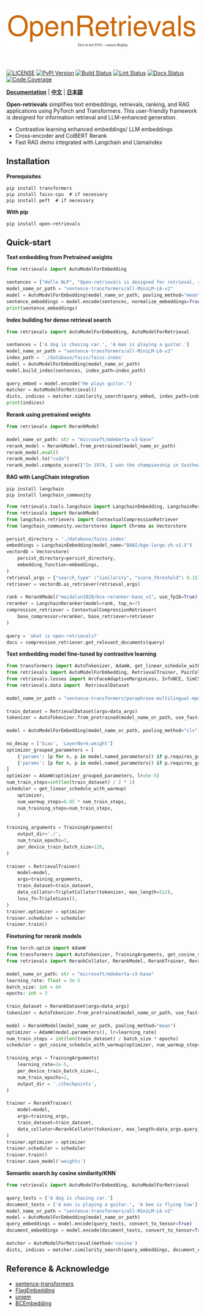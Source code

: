 [license-image]: https://img.shields.io/badge/License-Apache%202.0-blue.svg
[license-url]: https://opensource.org/licenses/Apache-2.0
[pypi-image]: https://badge.fury.io/py/open-retrievals.svg
[pypi-url]: https://pypi.org/project/open-retrievals
[pepy-image]: https://pepy.tech/badge/retrievals/month
[pepy-url]: https://pepy.tech/project/retrievals
[build-image]: https://github.com/LongxingTan/open-retrievals/actions/workflows/test.yml/badge.svg?branch=master
[build-url]: https://github.com/LongxingTan/open-retrievals/actions/workflows/test.yml?query=branch%3Amaster
[lint-image]: https://github.com/LongxingTan/open-retrievals/actions/workflows/lint.yml/badge.svg?branch=master
[lint-url]: https://github.com/LongxingTan/open-retrievals/actions/workflows/lint.yml?query=branch%3Amaster
[docs-image]: https://readthedocs.org/projects/open-retrievals/badge/?version=latest
[docs-url]: https://open-retrievals.readthedocs.io/en/latest/?version=latest
[coverage-image]: https://codecov.io/gh/longxingtan/open-retrievals/branch/master/graph/badge.svg
[coverage-url]: https://codecov.io/github/longxingtan/open-retrievals?branch=master

<h1 align="center">
<img src="./docs/source/_static/logo.svg" width="520" align=center/>
</h1><br>

[![LICENSE][license-image]][license-url]
[![PyPI Version][pypi-image]][pypi-url]
[![Build Status][build-image]][build-url]
[![Lint Status][lint-image]][lint-url]
[![Docs Status][docs-image]][docs-url]
[![Code Coverage][coverage-image]][coverage-url]


**[Documentation](https://open-retrievals.readthedocs.io)** | **[中文](https://github.com/LongxingTan/open-retrievals/blob/master/README_zh-CN.md)** | **[日本語](https://github.com/LongxingTan/open-retrievals/blob/master/README_ja-JP.md)**

**Open-retrievals** simplifies text embeddings, retrievals, ranking, and RAG applications using PyTorch and Transformers. This user-friendly framework is designed for information retrieval and LLM-enhanced generation.
- Contrastive learning enhanced embeddings/ LLM embeddings
- Cross-encoder and ColBERT Rerank
- Fast RAG demo integrated with Langchain and LlamaIndex


## Installation

**Prerequisites**
```shell
pip install transformers
pip install faiss-cpu  # if necessary
pip install peft  # if necessary
```

**With pip**
```shell
pip install open-retrievals
```

[//]: # (**With conda**)

[//]: # (```shell)

[//]: # (conda install open-retrievals -c conda-forge)

[//]: # (```)


## Quick-start

**Text embedding from Pretrained weights**
```python
from retrievals import AutoModelForEmbedding

sentences = ["Hello NLP", "Open-retrievals is designed for retrieval, rerank and RAG"]
model_name_or_path = "sentence-transformers/all-MiniLM-L6-v2"
model = AutoModelForEmbedding(model_name_or_path, pooling_method="mean")
sentence_embeddings = model.encode(sentences, normalize_embeddings=True, convert_to_tensor=True)
print(sentence_embeddings)
```

**Index building for dense retrieval search**
```python
from retrievals import AutoModelForEmbedding, AutoModelForRetrieval

sentences = ['A dog is chasing car.', 'A man is playing a guitar.']
model_name_or_path = "sentence-transformers/all-MiniLM-L6-v2"
index_path = './database/faiss/faiss.index'
model = AutoModelForEmbedding(model_name_or_path)
model.build_index(sentences, index_path=index_path)

query_embed = model.encode("He plays guitar.")
matcher = AutoModelForRetrieval()
dists, indices = matcher.similarity_search(query_embed, index_path=index_path)
print(indices)
```

**Rerank using pretrained weights**
```python
from retrievals import RerankModel

model_name_or_path: str = "microsoft/mdeberta-v3-base"
rerank_model = RerankModel.from_pretrained(model_name_or_path)
rerank_model.eval()
rerank_model.to("cuda")
rerank_model.compute_score(["In 1974, I won the championship in Southeast Asia in my first kickboxing match," "In 1982, I defeated the heavy hitter Ryu Long."])
```

**RAG with LangChain integration**
```shell
pip install langchain
pip install langchain_community
```

```python
from retrievals.tools.langchain import LangchainEmbedding, LangchainReranker
from retrievals import RerankModel
from langchain.retrievers import ContextualCompressionRetriever
from langchain_community.vectorstores import Chroma as Vectorstore

persist_directory = './database/faiss.index'
embeddings = LangchainEmbedding(model_name="BAAI/bge-large-zh-v1.5")
vectordb = Vectorstore(
    persist_directory=persist_directory,
    embedding_function=embeddings,
)
retrieval_args = {"search_type" :"similarity", "score_threshold": 0.15, "k": 30}
retriever = vectordb.as_retriever(retrieval_args)

rank = RerankModel("maidalun1020/bce-reranker-base_v1", use_fp16=True)
reranker = LangchainReranker(model=rank, top_n=7)
compression_retriever = ContextualCompressionRetriever(
    base_compressor=reranker, base_retriever=retriever
)

query = 'what is open-retrievals?'
docs = compression_retriever.get_relevant_documents(query)
```

[//]: # (**RAG with LLamaIndex**)

[//]: # ()
[//]: # (```shell)

[//]: # (pip install llamaindex)

[//]: # (```)

[//]: # ()
[//]: # ()
[//]: # (```python)

[//]: # ()
[//]: # ()
[//]: # (```)

**Text embedding model fine-tuned by contrastive learning**
```python
from transformers import AutoTokenizer, AdamW, get_linear_schedule_with_warmup, TrainingArguments
from retrievals import AutoModelForEmbedding, RetrievalTrainer, PairCollator, TripletCollator
from retrievals.losses import ArcFaceAdaptiveMarginLoss, InfoNCE, SimCSE, TripletLoss
from retrievals.data import  RetrievalDataset

model_name_or_path = "sentence-transformers/paraphrase-multilingual-mpnet-base-v2"

train_dataset = RetrievalDataset(args=data_args)
tokenizer = AutoTokenizer.from_pretrained(model_name_or_path, use_fast=False)

model = AutoModelForEmbedding(model_name_or_path, pooling_method="cls")

no_decay = ['bias', 'LayerNorm.weight']
optimizer_grouped_parameters = [
    {'params': [p for n, p in model.named_parameters() if p.requires_grad and not any(nd in n for nd in no_decay)], 'weight_decay': 1e-3},
    {'params': [p for n, p in model.named_parameters() if p.requires_grad and any(nd in n for nd in no_decay)], 'weight_decay': 0.0}
]
optimizer = AdamW(optimizer_grouped_parameters, lr=5e-5)
num_train_steps=int(len(train_dataset) / 2 * 1)
scheduler = get_linear_schedule_with_warmup(
    optimizer,
    num_warmup_steps=0.05 * num_train_steps,
    num_training_steps=num_train_steps,
    )

training_arguments = TrainingArguments(
    output_dir='./',
    num_train_epochs=3,
    per_device_train_batch_size=128,
)

trainer = RetrievalTrainer(
    model=model,
    args=training_arguments,
    train_dataset=train_dataset,
    data_collator=TripletCollator(tokenizer, max_length=512),
    loss_fn=TripletLoss(),
)
trainer.optimizer = optimizer
trainer.scheduler = scheduler
trainer.train()
```

**Finetuning for rerank models**
```python
from torch.optim import AdamW
from transformers import AutoTokenizer, TrainingArguments, get_cosine_schedule_with_warmup
from retrievals import RerankCollator, RerankModel, RerankTrainer, RerankDataset

model_name_or_path: str = "microsoft/mdeberta-v3-base"
learning_rate: float = 3e-5
batch_size: int = 64
epochs: int = 3

train_dataset = RerankDataset(args=data_args)
tokenizer = AutoTokenizer.from_pretrained(model_name_or_path, use_fast=False)

model = RerankModel(model_name_or_path, pooling_method="mean")
optimizer = AdamW(model.parameters(), lr=learning_rate)
num_train_steps = int(len(train_dataset) / batch_size * epochs)
scheduler = get_cosine_schedule_with_warmup(optimizer, num_warmup_steps=100, num_training_steps=num_train_steps)

training_args = TrainingArguments(
    learning_rate=2e-5,
    per_device_train_batch_size=1,
    num_train_epochs=2,
    output_dir = './checkpoints',
)

trainer = RerankTrainer(
    model=model,
    args=training_args,
    train_dataset=train_dataset,
    data_collator=RerankCollator(tokenizer, max_length=data_args.query_max_length),
)
trainer.optimizer = optimizer
trainer.scheduler = scheduler
trainer.train()
trainer.save_model('weights')
```

**Semantic search by cosine similarity/KNN**
```python
from retrievals import AutoModelForEmbedding, AutoModelForRetrieval

query_texts = ['A dog is chasing car.']
document_texts = ['A man is playing a guitar.', 'A bee is flying low']
model_name_or_path = "sentence-transformers/all-MiniLM-L6-v2"
model = AutoModelForEmbedding(model_name_or_path)
query_embeddings = model.encode(query_texts, convert_to_tensor=True)
document_embeddings = model.encode(document_texts, convert_to_tensor=True)

matcher = AutoModelForRetrieval(method='cosine')
dists, indices = matcher.similarity_search(query_embeddings, document_embeddings, top_k=1)
```


## Reference & Acknowledge
- [sentence-transformers](https://github.com/UKPLab/sentence-transformers)
- [FlagEmbedding](https://github.com/FlagOpen/FlagEmbedding)
- [uniem](https://github.com/wangyuxinwhy/uniem)
- [BCEmbedding](https://github.com/netease-youdao/BCEmbedding)
